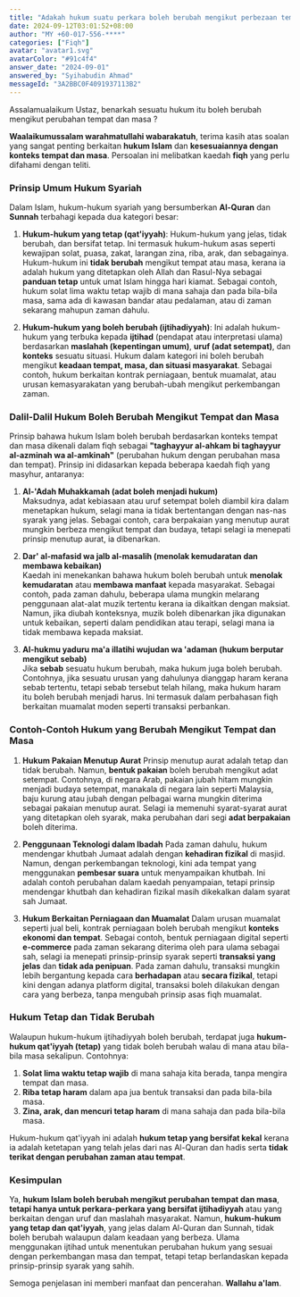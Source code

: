 ```yaml
---
title: "Adakah hukum suatu perkara boleh berubah mengikut perbezaan tempat dan masa?"
date: 2024-09-12T03:01:52+08:00
author: "MY +60-017-556-****"
categories: ["Fiqh"]
avatar: "avatar1.svg"
avatarColor: "#91c4f4"
answer_date: "2024-09-01"
answered_by: "Syihabudin Ahmad"
messageId: "3A2BBC0F4091937113B2"
---
```


Assalamualaikum Ustaz, benarkah sesuatu hukum itu boleh berubah mengikut perubahan tempat dan masa ?

<!--more-->

**Waalaikumussalam warahmatullahi wabarakatuh**, terima kasih atas soalan yang sangat penting berkaitan **hukum Islam** dan **kesesuaiannya dengan konteks tempat dan masa**. Persoalan ini melibatkan kaedah **fiqh** yang perlu difahami dengan teliti.

### Prinsip Umum Hukum Syariah

Dalam Islam, hukum-hukum syariah yang bersumberkan **Al-Quran** dan **Sunnah** terbahagi kepada dua kategori besar:

1. **Hukum-hukum yang tetap (qat'iyyah)**: Hukum-hukum yang jelas, tidak berubah, dan bersifat tetap. Ini termasuk hukum-hukum asas seperti kewajipan solat, puasa, zakat, larangan zina, riba, arak, dan sebagainya. Hukum-hukum ini **tidak berubah** mengikut tempat atau masa, kerana ia adalah hukum yang ditetapkan oleh Allah dan Rasul-Nya sebagai **panduan tetap** untuk umat Islam hingga hari kiamat. Sebagai contoh, hukum solat lima waktu tetap wajib di mana sahaja dan pada bila-bila masa, sama ada di kawasan bandar atau pedalaman, atau di zaman sekarang mahupun zaman dahulu.

2. **Hukum-hukum yang boleh berubah (ijtihadiyyah)**: Ini adalah hukum-hukum yang terbuka kepada **ijtihad** (pendapat atau interpretasi ulama) berdasarkan **maslahah (kepentingan umum)**, **uruf (adat setempat)**, dan **konteks** sesuatu situasi. Hukum dalam kategori ini boleh berubah mengikut **keadaan tempat, masa, dan situasi masyarakat**. Sebagai contoh, hukum berkaitan kontrak perniagaan, bentuk muamalat, atau urusan kemasyarakatan yang berubah-ubah mengikut perkembangan zaman.

### Dalil-Dalil Hukum Boleh Berubah Mengikut Tempat dan Masa

Prinsip bahawa hukum Islam boleh berubah berdasarkan konteks tempat dan masa dikenali dalam fiqh sebagai **"taghayyur al-ahkam bi taghayyur al-azminah wa al-amkinah"** (perubahan hukum dengan perubahan masa dan tempat). Prinsip ini didasarkan kepada beberapa kaedah fiqh yang masyhur, antaranya:

1. **Al-'Adah Muhakkamah (adat boleh menjadi hukum)**  
   Maksudnya, adat kebiasaan atau uruf setempat boleh diambil kira dalam menetapkan hukum, selagi mana ia tidak bertentangan dengan nas-nas syarak yang jelas. Sebagai contoh, cara berpakaian yang menutup aurat mungkin berbeza mengikut tempat dan budaya, tetapi selagi ia menepati prinsip menutup aurat, ia dibenarkan.

2. **Dar' al-mafasid wa jalb al-masalih (menolak kemudaratan dan membawa kebaikan)**  
   Kaedah ini menekankan bahawa hukum boleh berubah untuk **menolak kemudaratan** atau **membawa manfaat** kepada masyarakat. Sebagai contoh, pada zaman dahulu, beberapa ulama mungkin melarang penggunaan alat-alat muzik tertentu kerana ia dikaitkan dengan maksiat. Namun, jika diubah konteksnya, muzik boleh dibenarkan jika digunakan untuk kebaikan, seperti dalam pendidikan atau terapi, selagi mana ia tidak membawa kepada maksiat.

3. **Al-hukmu yaduru ma'a illatihi wujudan wa 'adaman (hukum berputar mengikut sebab)**  
   Jika **sebab** sesuatu hukum berubah, maka hukum juga boleh berubah. Contohnya, jika sesuatu urusan yang dahulunya dianggap haram kerana sebab tertentu, tetapi sebab tersebut telah hilang, maka hukum haram itu boleh berubah menjadi harus. Ini termasuk dalam perbahasan fiqh berkaitan muamalat moden seperti transaksi perbankan.

### Contoh-Contoh Hukum yang Berubah Mengikut Tempat dan Masa

1. **Hukum Pakaian Menutup Aurat**
   Prinsip menutup aurat adalah tetap dan tidak berubah. Namun, **bentuk pakaian** boleh berubah mengikut adat setempat. Contohnya, di negara Arab, pakaian jubah hitam mungkin menjadi budaya setempat, manakala di negara lain seperti Malaysia, baju kurung atau jubah dengan pelbagai warna mungkin diterima sebagai pakaian menutup aurat. Selagi ia memenuhi syarat-syarat aurat yang ditetapkan oleh syarak, maka perubahan dari segi **adat berpakaian** boleh diterima.

2. **Penggunaan Teknologi dalam Ibadah**
   Pada zaman dahulu, hukum mendengar khutbah Jumaat adalah dengan **kehadiran fizikal** di masjid. Namun, dengan perkembangan teknologi, kini ada tempat yang menggunakan **pembesar suara** untuk menyampaikan khutbah. Ini adalah contoh perubahan dalam kaedah penyampaian, tetapi prinsip mendengar khutbah dan kehadiran fizikal masih dikekalkan dalam syarat sah Jumaat.

3. **Hukum Berkaitan Perniagaan dan Muamalat**
   Dalam urusan muamalat seperti jual beli, kontrak perniagaan boleh berubah mengikut **konteks ekonomi dan tempat**. Sebagai contoh, bentuk perniagaan digital seperti **e-commerce** pada zaman sekarang diterima oleh para ulama sebagai sah, selagi ia menepati prinsip-prinsip syarak seperti **transaksi yang jelas** dan **tidak ada penipuan**. Pada zaman dahulu, transaksi mungkin lebih bergantung kepada cara **berhadapan** atau **secara fizikal**, tetapi kini dengan adanya platform digital, transaksi boleh dilakukan dengan cara yang berbeza, tanpa mengubah prinsip asas fiqh muamalat.

### Hukum Tetap dan Tidak Berubah

Walaupun hukum-hukum ijtihadiyyah boleh berubah, terdapat juga **hukum-hukum qat'iyyah (tetap)** yang tidak boleh berubah walau di mana atau bila-bila masa sekalipun. Contohnya:

1. **Solat lima waktu tetap wajib** di mana sahaja kita berada, tanpa mengira tempat dan masa.
2. **Riba tetap haram** dalam apa jua bentuk transaksi dan pada bila-bila masa.
3. **Zina, arak, dan mencuri tetap haram** di mana sahaja dan pada bila-bila masa.

Hukum-hukum qat'iyyah ini adalah **hukum tetap yang bersifat kekal** kerana ia adalah ketetapan yang telah jelas dari nas Al-Quran dan hadis serta **tidak terikat dengan perubahan zaman atau tempat**.

### Kesimpulan
Ya, **hukum Islam boleh berubah mengikut perubahan tempat dan masa**, **tetapi hanya untuk perkara-perkara yang bersifat ijtihadiyyah** atau yang berkaitan dengan uruf dan maslahah masyarakat. Namun, **hukum-hukum yang tetap dan qat'iyyah**, yang jelas dalam Al-Quran dan Sunnah, tidak boleh berubah walaupun dalam keadaan yang berbeza. Ulama menggunakan ijtihad untuk menentukan perubahan hukum yang sesuai dengan perkembangan masa dan tempat, tetapi tetap berlandaskan kepada prinsip-prinsip syarak yang sahih.

Semoga penjelasan ini memberi manfaat dan pencerahan. **Wallahu a'lam**.
